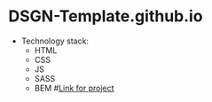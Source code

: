 # DSGN-Template.github.io
* Technology stack:
  * HTML
  * CSS
  * JS
  * SASS
  * BEM
#[Link for project](https://nikita1999ua.github.io/DSGN-Template.github.io/)
